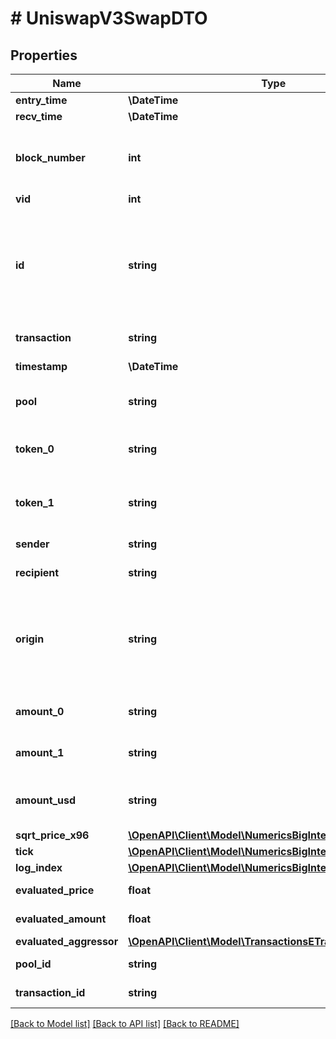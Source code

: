 # # UniswapV3SwapDTO

## Properties

Name | Type | Description | Notes
------------ | ------------- | ------------- | -------------
**entry_time** | **\DateTime** |  | [optional]
**recv_time** | **\DateTime** |  | [optional]
**block_number** | **int** | Number of block in which entity was recorded. | [optional]
**vid** | **int** |  | [optional]
**id** | **string** | Identifier, format: transaction hash + \&quot;#\&quot; + index in swaps Transaction array. | [optional]
**transaction** | **string** | Pointer to transaction. | [optional]
**timestamp** | **\DateTime** | Timestamp of transaction. | [optional]
**pool** | **string** | Pool swap occured within. | [optional]
**token_0** | **string** | Reference to token0 as stored in pair contract. | [optional]
**token_1** | **string** | Reference to token1 as stored in pair contract. | [optional]
**sender** | **string** | Sender of the swap. | [optional]
**recipient** | **string** | Recipient of the swap. | [optional]
**origin** | **string** | Transaction origin: the EOA (Externally Owned Account) that initiated the transaction | [optional]
**amount_0** | **string** | Delta of token0 swapped. | [optional]
**amount_1** | **string** | Delta of token1 swapped. | [optional]
**amount_usd** | **string** | Derived amount of tokens sold in USD. | [optional]
**sqrt_price_x96** | [**\OpenAPI\Client\Model\NumericsBigInteger**](NumericsBigInteger.md) |  | [optional]
**tick** | [**\OpenAPI\Client\Model\NumericsBigInteger**](NumericsBigInteger.md) |  | [optional]
**log_index** | [**\OpenAPI\Client\Model\NumericsBigInteger**](NumericsBigInteger.md) |  | [optional]
**evaluated_price** | **float** |  | [optional] [readonly]
**evaluated_amount** | **float** |  | [optional] [readonly]
**evaluated_aggressor** | [**\OpenAPI\Client\Model\TransactionsETradeAggressiveSide**](TransactionsETradeAggressiveSide.md) |  | [optional]
**pool_id** | **string** |  | [optional] [readonly]
**transaction_id** | **string** |  | [optional] [readonly]

[[Back to Model list]](../../README.md#models) [[Back to API list]](../../README.md#endpoints) [[Back to README]](../../README.md)
